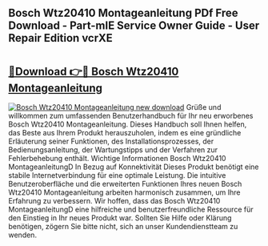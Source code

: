 ## Bosch Wtz20410 Montageanleitung PDf Free Download - Part-mIE Service Owner Guide - User Repair Edition vcrXE

# <h2><a href="http://df6k5sq.blite.top/?on=Bosch+Wtz20410+Montageanleitung">🔗Download 👉🔴 Bosch Wtz20410 Montageanleitung</a></h2>

[![Bosch Wtz20410 Montageanleitung new download](https://i.imgur.com/lujVjoI.png)](http://df6k5sq.blite.top/?on=Bosch+Wtz20410+Montageanleitung)
Grüße und willkommen zum umfassenden Benutzerhandbuch für Ihr neu erworbenes Bosch Wtz20410 Montageanleitung. Dieses Handbuch soll Ihnen helfen, das Beste aus Ihrem Produkt herauszuholen, indem es eine gründliche Erläuterung seiner Funktionen, des Installationsprozesses, der Bedienungsanleitung, der Wartungstipps und der Verfahren zur Fehlerbehebung enthält. Wichtige Informationen Bosch Wtz20410 MontageanleitungD In Bezug auf Konnektivität Dieses Produkt benötigt eine stabile Internetverbindung für eine optimale Leistung. Die intuitive Benutzeroberfläche und die erweiterten Funktionen Ihres neuen Bosch Wtz20410 Montageanleitung arbeiten harmonisch zusammen, um Ihre Erfahrung zu verbessern. Wir hoffen, dass das Bosch Wtz20410 MontageanleitungD eine hilfreiche und benutzerfreundliche Ressource für den Einstieg in Ihr neues Produkt war. Sollten Sie Hilfe oder Klärung benötigen, zögern Sie bitte nicht, sich an unser Kundendienstteam zu wenden.
